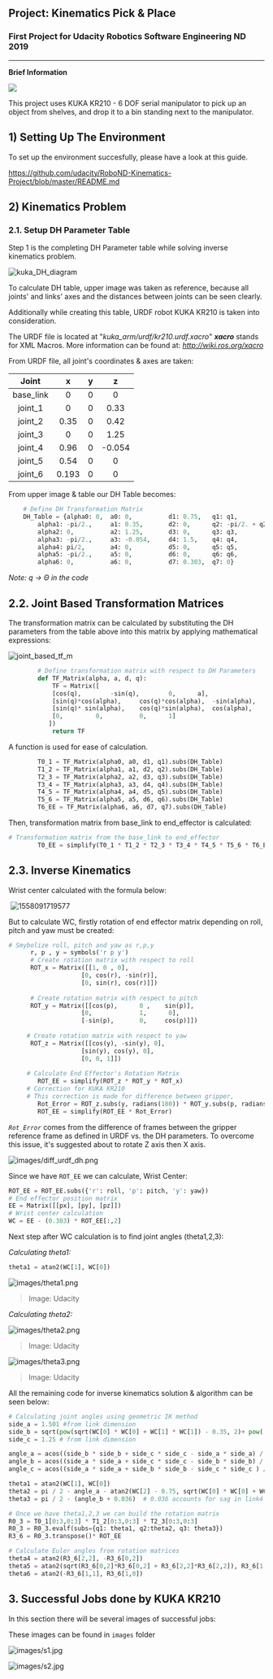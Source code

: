## Project: Kinematics Pick & Place
### First Project for Udacity Robotics Software Engineering ND 2019

---

**Brief Information**

![](images/intro_pic.png)

This project uses KUKA KR210 - 6 DOF serial manipulator to pick up an object from shelves, and drop it to a bin standing next to the manipulator. 

## 1) Setting Up The Environment

To set up the environment succesfully, please have a look at this guide. 

https://github.com/udacity/RoboND-Kinematics-Project/blob/master/README.md

## 2) Kinematics Problem

### 2.1. Setup DH Parameter Table 

Step 1 is the completing DH Parameter table while solving inverse kinematics problem. 

 ![kuka_DH_diagram](images/kuka_DH_diagram.png)

To calculate DH table, upper image was taken as reference, because all joints' and links' axes and the distances between joints can be seen clearly. 

Additionally while creating this table, URDF robot KUKA KR210 is taken into consideration. 

The URDF file is located at "*kuka_arm/urdf/kr210.urdf.xacro*" ***xacro*** stands for XML Macros. More information can be found at:  *http://wiki.ros.org/xacro*

From URDF file, all joint's coordinates & axes are taken: 

|   Joint   |   x   |  y   |   z    |
| :-------: | :---: | :--: | :----: |
| base_link |   0   |  0   |   0    |
|  joint_1  |   0   |  0   |  0.33  |
|  joint_2  | 0.35  |  0   |  0.42  |
|  joint_3  |   0   |  0   |  1.25  |
|  joint_4  | 0.96  |  0   | -0.054 |
|  joint_5  | 0.54  |  0   |   0    |
|  joint_6  | 0.193 |  0   |   0    |

From upper image & table our DH Table becomes: 

```python
    # Define DH Transformation Matrix
	DH_Table = {alpha0: 0, 	a0: 0, 		    d1: 0.75, 	q1: q1,
		alpha1: -pi/2.,     a1: 0.35,	    d2: 0, 		q2: -pi/2. + q2,
		alpha2: 0, 	        a2: 1.25, 	    d3: 0, 		q3: q3,
		alpha3: -pi/2.,     a3: -0.054, 	d4: 1.5, 	q4: q4,
		alpha4: pi/2, 	    a4: 0, 		    d5: 0, 		q5: q5,
		alpha5: -pi/2.,     a5: 0, 		    d6: 0, 		q6: q6,
		alpha6: 0, 	        a6: 0, 		    d7: 0.303, 	q7: 0}
```

*Note: q -> Θ in the code*  

## 2.2. Joint Based Transformation Matrices

The transformation matrix can be calculated by substituting the DH parameters from the table above into this matrix by applying mathematical expressions: 



![joint_based_tf_m](images/joint_based_tf_m.png)



```python
        # Define transformation matrix with respect to DH Parameters
    	def TF_Matrix(alpha, a, d, q):
            TF = Matrix([
			[cos(q), 		-sin(q), 		0, 		a],
	     	[sin(q)*cos(alpha), 	cos(q)*cos(alpha), 	-sin(alpha), 	-sin(alpha)*d],
	     	[sin(q)* sin(alpha), 	cos(q)*sin(alpha), 	cos(alpha), 	cos(alpha)*d],
	     	[0,			0,			0,		1]
		   ])
            return TF
```

A function is used for ease of calculation.

```python
        T0_1 = TF_Matrix(alpha0, a0, d1, q1).subs(DH_Table)
        T1_2 = TF_Matrix(alpha1, a1, d2, q2).subs(DH_Table)
        T2_3 = TF_Matrix(alpha2, a2, d3, q3).subs(DH_Table)
        T3_4 = TF_Matrix(alpha3, a3, d4, q4).subs(DH_Table)
        T4_5 = TF_Matrix(alpha4, a4, d5, q5).subs(DH_Table)
        T5_6 = TF_Matrix(alpha5, a5, d6, q6).subs(DH_Table)
        T6_EE = TF_Matrix(alpha6, a6, d7, q7).subs(DH_Table)
```

Then, transformation matrix from base_link to end_effector is calculated: 

```python
# Transformation matrix from the base_link to end_effector 
    	T0_EE = simplify(T0_1 * T1_2 * T2_3 * T3_4 * T4_5 * T5_6 * T6_EE)
```

## 2.3. Inverse Kinematics

Wrist center calculated with the formula below:

​	![1558091719577](images/1558091719577.png)

But to calculate WC, firstly rotation of end effector matrix depending on roll, pitch and yaw must be created:

```python
# Smybolize roll, pitch and yaw as r,p,y
      r, p , y = symbols('r p y')
      # Create rotation matrix with respect to roll
      ROT_x = Matrix([[1, 0 , 0],
					[0, cos(r), -sin(r)],
      				[0, sin(r), cos(r)]])
      
      # Create rotation matrix with respect to pitch
      ROT_y = Matrix([[cos(p),   	0 ,    sin(p)],
      				[0,       		1,     	0],
      				[-sin(p),  		0,     cos(p)]]) 
     
     # Create rotation matrix with respect to yaw
      ROT_z = Matrix([[cos(y), -sin(y), 0],
      				[sin(y), cos(y), 0],
      				[0, 0, 1]]) 
             
     # Calculate End Effector's Rotation Matrix
        ROT_EE = simplify(ROT_z * ROT_y * ROT_x)
     # Correction for KUKA KR210 
     # This correction is made for difference between gripper, 
        Rot_Error = ROT_z.subs(y, radians(180)) * ROT_y.subs(p, radians(-90))
        ROT_EE = simplify(ROT_EE * Rot_Error)
```

*`Rot_Error`* comes from the difference of frames between the gripper reference frame as defined in URDF vs. the DH parameters. To overcome this issue, it's suggested about to rotate Z axis then X axis. 

![images/diff_urdf_dh.png](images/diff_urdf_dh.png)

Since we have `ROT_EE` we can calculate, Wrist Center: 

```python
ROT_EE = ROT_EE.subs({'r': roll, 'p': pitch, 'y': yaw})
# End effector position matrix 
EE = Matrix([[px], [py], [pz]])
# Wrist center calculation
WC = EE - (0.303) * ROT_EE[:,2]
```

 Next step after WC calculation is to find joint angles (theta1,2,3): 

*Calculating theta1:*

```python
theta1 = atan2(WC[1], WC[0])
```

![images/theta1.png](images/theta1.png)

> Image: Udacity 

*Calculating theta2:*

![images/theta2.png](images/theta2.png)

> Image: Udacity 

![images/theta3.png](images/theta3.png)

> Image: Udacity 

All the remaining code for inverse kinematics solution & algorithm can be seen below:

```python
# Calculating joint angles using geometric IK method 
side_a = 1.501 #from link dimension
side_b = sqrt(pow(sqrt(WC[0] * WC[0] + WC[1] * WC[1]) - 0.35, 2)+ pow((WC[2] - 0.75), 2))
side_c = 1.25 # from link dimension

angle_a = acos((side_b * side_b + side_c * side_c - side_a * side_a) / (2 * side_b * side_c))
angle_b = acos((side_a * side_a + side_c * side_c - side_b * side_b) / (2 * side_a * side_c))
angle_c = acos((side_a * side_a + side_b * side_b - side_c * side_c ) / (2 * side_a * side_b))

theta1 = atan2(WC[1], WC[0])
theta2 = pi / 2 - angle_a - atan2(WC[2] - 0.75, sqrt(WC[0] * WC[0] + WC[1] * WC[1]) - 0.35)  # (CHANGED!!!)
theta3 = pi / 2 - (angle_b + 0.036)  # 0.036 accounts for sag in link4 of -0.054m

# Once we have theta1,2,3 we can build the rotation matrix 
R0_3 = T0_1[0:3,0:3] * T1_2[0:3,0:3] * T2_3[0:3,0:3]
R0_3 = R0_3.evalf(subs={q1: theta1, q2:theta2, q3: theta3})
R3_6 = R0_3.transpose()* ROT_EE

# Calculate Euler angles from rotation matrices 
theta4 = atan2(R3_6[2,2], -R3_6[0,2])
theta5 = atan2(sqrt(R3_6[0,2]*R3_6[0,2] + R3_6[2,2]*R3_6[2,2]), R3_6[1,2])
theta6 = atan2(-R3_6[1,1], R3_6[1,0])
```

## 3. Successful Jobs done by KUKA KR210

In this section there will be several images of successful jobs: 

These images can be found in `images` folder

![images/s1.jpg](images/s1.jpg)

![images/s2.jpg](images/s2.jpg)

